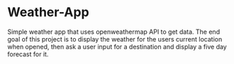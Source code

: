 # Weather-App
Simple weather app that uses openweathermap API to get data. The end goal of this project is to display the weather for the users current location when opened, then ask a user input for a destination and display a five day forecast for it. 
